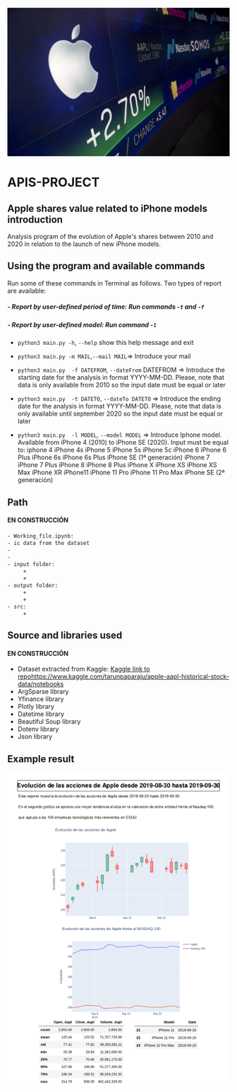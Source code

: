 ![aaple](src/images/apple-768x512.png)

# APIS-PROJECT 
## Apple shares value related to iPhone models introduction
Analysis program of the evolution of Apple's shares between 2010 and 2020 in relation to the launch of new iPhone models.
### 
## Using the program and available commands

Run some of these commands in Terminal as follows. Two types of report are available:
##### - Report by user-defined period of time: Run commands ```-t``` and ```-f```
##### - Report by user-defined model: Run command ```-l```


- ``python3 main.py -h``, ``--help``  show this help message and exit

- ``python3 main.py -m MAIL``,``--mail MAIL``=>  Introduce your mail

- ``python3 main.py  -f DATEFROM``, ``--dateFrom`` DATEFROM => Introduce the starting date for the analysis in format YYYY-MM-DD. Please, note that data is only available from 2010 so the input date must be equal or later

- ``python3 main.py  -t DATETO``, `--dateTo DATETO` => Introduce the ending date for the analysis in format YYYY-MM-DD. Please, note that data is only available until september 2020 so the input date must be equal
  or later
  
- `python3 main.py  -l MODEL`, ``--model MODEL`` => Introduce Iphone model. Available from iPhone 4 (2010) to iPhone SE (2020). Input must be equal to: iphone 4 iPhone 4s iPhone 5 iPhone 5s iPhone 5c iPhone 6 iPhone 6 Plus iPhone 6s iPhone 6s Plus iPhone SE (1ª generación) iPhone 7 iPhone 7 Plus iPhone 8 iPhone 8 Plus iPhone X iPhone XS iPhone XS Max iPhone XR iPhone11 iPhone 11 Pro iPhone 11 Pro Max iPhone SE (2ª generación)


## Path

#### EN CONSTRUCCIÓN

	- Working_file.ipynb: 
	- ic data from the dataset
	- 
	- 
	- input folder:
		 + 
		 + 
	- output folder:
		 +
		 + 
	- src: 
		 +
	 

## Source and libraries used
#### EN CONSTRUCCIÓN
- Dataset extracted from Kaggle: [Kaggle link to repo](https://www.google.com)https://www.kaggle.com/tarunpaparaju/apple-aapl-historical-stock-data/notebooks
- ArgSparse library
- Yfinance library
- Plotly library
- Datetime library
- Beautiful Soup library
- Dotenv library
- Json library

## Example result
![example](src/images/example.png)



